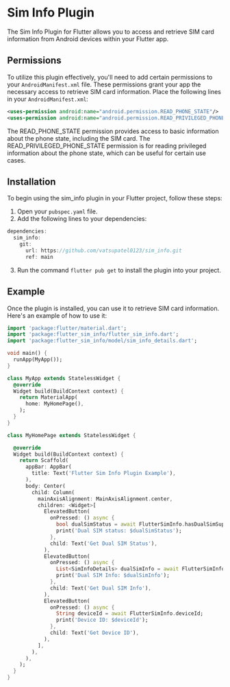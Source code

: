 # Sim Info Plugin

The Sim Info Plugin for Flutter allows you to access and retrieve SIM card information from Android devices within your Flutter app.

## Permissions

To utilize this plugin effectively, you'll need to add certain permissions to your `AndroidManifest.xml` file. These permissions grant your app the necessary access to retrieve SIM card information. Place the following lines in your `AndroidManifest.xml`:

```xml
<uses-permission android:name="android.permission.READ_PHONE_STATE"/>
<uses-permission android:name="android.permission.READ_PRIVILEGED_PHONE_STATE"/>
```

The READ_PHONE_STATE permission provides access to basic information about the phone state, including the SIM card. The READ_PRIVILEGED_PHONE_STATE permission is for reading privileged information about the phone state, which can be useful for certain use cases.

## Installation
To begin using the sim_info plugin in your Flutter project, follow these steps:

1. Open your `pubspec.yaml` file.
2. Add the following lines to your dependencies:

```dart
dependencies:
  sim_info:
    git:
      url: https://github.com/vatsupatel0123/sim_info.git
      ref: main
```
3. Run the command `flutter pub get` to install the plugin into your project.

## Example
Once the plugin is installed, you can use it to retrieve SIM card information. Here's an example of how to use it:

```dart
import 'package:flutter/material.dart';
import 'package:flutter_sim_info/flutter_sim_info.dart';
import 'package:flutter_sim_info/model/sim_info_details.dart';

void main() {
  runApp(MyApp());
}

class MyApp extends StatelessWidget {
  @override
  Widget build(BuildContext context) {
    return MaterialApp(
      home: MyHomePage(),
    );
  }
}

class MyHomePage extends StatelessWidget {

  @override
  Widget build(BuildContext context) {
    return Scaffold(
      appBar: AppBar(
        title: Text('Flutter Sim Info Plugin Example'),
      ),
      body: Center(
        child: Column(
          mainAxisAlignment: MainAxisAlignment.center,
          children: <Widget>[
            ElevatedButton(
              onPressed: () async {
                bool dualSimStatus = await FlutterSimInfo.hasDualSimSupport;
                print('Dual SIM status: $dualSimStatus');
              },
              child: Text('Get Dual SIM Status'),
            ),
            ElevatedButton(
              onPressed: () async {
                List<SimInfoDetails> dualSimInfo = await FlutterSimInfo.simInfoList;
                print('Dual SIM Info: $dualSimInfo');
              },
              child: Text('Get Dual SIM Info'),
            ),
            ElevatedButton(
              onPressed: () async {
                String deviceId = await FlutterSimInfo.deviceId;
                print('Device ID: $deviceId');
              },
              child: Text('Get Device ID'),
            ),
          ],
        ),
      ),
    );
  }
}
```
